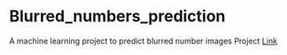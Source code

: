 # Blurred_numbers_prediction
A machine learning project to predict blurred number images
Project  <a href='https://blurred-number-prediction.herokuapp.com/'>Link</a>
